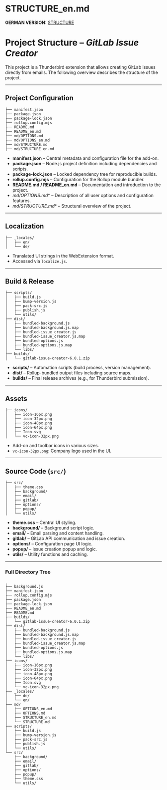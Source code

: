 # **STRUCTURE_en.md**

**GERMAN VERSION:** [STRUCTURE](./STRUCTURE.md)

# Project Structure – *GitLab Issue Creator*

This project is a Thunderbird extension that allows creating GitLab issues directly from emails. The following overview describes the structure of the project.

---

## Project Configuration

```text
├── manifest.json
├── package.json
├── package-lock.json
├── rollup.config.mjs
├── README.md
├── README_en.md
├── md/OPTIONS.md
├── md/OPTIONS_en.md
├── md/STRUCTURE.md
├── md/STRUCTURE_en.md
```

* **manifest.json** – Central metadata and configuration file for the add-on.
* **package.json** – Node.js project definition including dependencies and scripts.
* **package-lock.json** – Locked dependency tree for reproducible builds.
* **rollup.config.mjs** – Configuration for the Rollup module bundler.
* **README.md / README\_en.md** – Documentation and introduction to the project.
* **md/OPTIONS*.md*\* – Description of all user options and configuration features.
* **md/STRUCTURE*.md*\* – Structural overview of the project.

---

## Localization

```text
├── _locales/
│   ├── en/
│   └── de/
```

* Translated UI strings in the WebExtension format.
* Accessed via `localize.js`.

---

## Build & Release

```text
├── scripts/
│   ├── build.js
│   ├── bump-version.js
│   ├── pack-src.js
│   ├── publish.js
│   └── utils/
├── dist/
│   ├── bundled-background.js
│   ├── bundled-background.js.map
│   ├── bundled-issue_creator.js
│   ├── bundled-issue_creator.js.map
│   ├── bundled-options.js
│   ├── bundled-options.js.map
│   └── libs/
├── builds/
│   └── gitlab-issue-creator-6.0.1.zip
```

* **scripts/** – Automation scripts (build process, version management).
* **dist/** – Rollup-bundled output files including source maps.
* **builds/** – Final release archives (e.g., for Thunderbird submission).

---

## Assets

```text
├── icons/
│   ├── icon-16px.png
│   ├── icon-32px.png
│   ├── icon-48px.png
│   ├── icon-64px.png
│   ├── Icon.svg
│   └── vc-icon-32px.png
```

* Add-on and toolbar icons in various sizes.
* `vc-icon-32px.png`: Company logo used in the UI.

---

## Source Code (`src/`)

```text
├── src/
│   ├── theme.css
│   ├── background/
│   ├── email/
│   ├── gitlab/
│   ├── options/
│   ├── popup/
│   └── utils/
```

* **theme.css** – Central UI styling.
* **background/** – Background script logic.
* **email/** – Email parsing and content handling.
* **gitlab/** – GitLab API communication and issue creation.
* **options/** – Configuration page UI logic.
* **popup/** – Issue creation popup and logic.
* **utils/** – Utility functions and caching.

---

### Full Directory Tree

```text
.
├── background.js
├── manifest.json
├── rollup.config.mjs
├── package.json
├── package-lock.json
├── README_en.md
├── README.md
├── builds/
│   └── gitlab-issue-creator-6.0.1.zip
├── dist/
│   ├── bundled-background.js
│   ├── bundled-background.js.map
│   ├── bundled-issue_creator.js
│   ├── bundled-issue_creator.js.map
│   ├── bundled-options.js
│   ├── bundled-options.js.map
│   └── libs/
├── icons/
│   ├── icon-16px.png
│   ├── icon-32px.png
│   ├── icon-48px.png
│   ├── icon-64px.png
│   ├── Icon.svg
│   └── vc-icon-32px.png
├── _locales/
│   ├── de/
│   └── en/
├── md/
│   ├── OPTIONS_en.md
│   ├── OPTIONS.md
│   ├── STRUCTURE_en.md
│   └── STRUCTURE.md
├── scripts/
│   ├── build.js
│   ├── bump-version.js
│   ├── pack-src.js
│   ├── publish.js
│   └── utils/
└── src/
    ├── background/
    ├── email/
    ├── gitlab/
    ├── options/
    ├── popup/
    ├── theme.css
    └── utils/
```